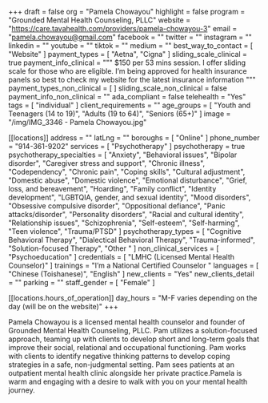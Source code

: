 +++
draft = false
org = "Pamela Chowayou"
highlight = false
program = "Grounded Mental Health Counseling, PLLC"
website = "https://care.tavahealth.com/providers/pamela-chowayou-3"
email = "pamela.chowayou@gmail.com"
facebook = ""
twitter = ""
instagram = ""
linkedin = ""
youtube = ""
tiktok = ""
medium = ""
best_way_to_contact = [ "Website" ]
payment_types = [ "Aetna", "Cigna" ]
sliding_scale_clinical = true
payment_info_clinical = """
$150 per 53 mins session. I offer sliding scale for those who are eligible. 
I’m being approved for health insurance panels so best to check my website for the latest insurance information """
payment_types_non_clinical = [ ]
sliding_scale_non_clinical = false
payment_info_non_clinical = ""
ada_compliant = false
telehealth = "Yes"
tags = [ "individual" ]
client_requirements = ""
age_groups = [
  "Youth and Teenagers (14 to 19)",
  "Adults (19 to 64)",
  "Seniors (65+)"
]
image = "/img/IMG_3346 - Pamela Chowayou.jpg"

[[locations]]
address = ""
latLng = ""
boroughs = [ "Online" ]
phone_number = "914-361-9202"
services = [ "Psychotherapy" ]
psychotherapy = true
psychotherapy_specialties = [
  "Anxiety",
  "Behavioral issues",
  "Bipolar disorder",
  "Caregiver stress and support",
  "Chronic illness",
  "Codependency",
  "Chronic pain",
  "Coping skills",
  "Cultural adjustment",
  "Domestic abuse",
  "Domestic violence",
  "Emotional disturbance",
  "Grief, loss, and bereavement",
  "Hoarding",
  "Family conflict",
  "Identity development",
  "LGBTQIA, gender, and sexual identity",
  "Mood disorders",
  "Obsessive compulsive disorder",
  "Oppositional defiance",
  "Panic attacks/disorder",
  "Personality disorders",
  "Racial and cultural identity",
  "Relationship issues",
  "Schizophrenia",
  "Self-esteem",
  "Self-harming",
  "Teen violence",
  "Trauma/PTSD"
]
psychotherapy_types = [
  "Cognitive Behavioral Therapy",
  "Dialectical Behavioral Therapy",
  "Trauma-informed",
  "Solution-focused Therapy",
  "Other "
]
non_clinical_services = [ "Psychoeducation" ]
credentials = [ "LMHC (Licensed Mental Health Counselor)" ]
trainings = "I’m a National Certified Counselor "
languages = [ "Chinese (Toishanese)", "English" ]
new_clients = "Yes"
new_clients_detail = ""
parking = ""
staff_gender = [ "Female" ]

  [[locations.hours_of_operation]]
  day_hours = "M-F varies depending on the day (will be on the website)"
+++


Pamela Chowayou is a licensed mental health counselor and founder of Grounded Mental Health Counseling, PLLC. Pam utilizes a solution-focused approach, teaming up with clients to develop short and long-term goals that improve their social, relational and occupational functioning. Pam works with clients to identify negative thinking patterns to develop coping strategies in a safe, non-judgmental setting. Pam sees patients at an outpatient mental health clinic alongside her private practice.Pamela is warm and engaging with a desire to walk with you on your mental health journey. 
